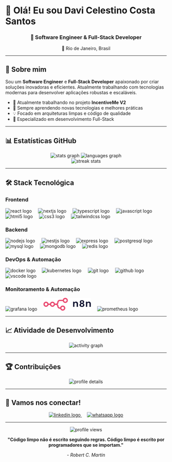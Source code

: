 # 👋 Olá! Eu sou Davi Celestino Costa Santos

<div align="center">
  <h3>🚀 Software Engineer & Full-Stack Developer</h3>
  <p>📍 Rio de Janeiro, Brasil</p>
</div>

---

## 💫 Sobre mim

Sou um **Software Engineer** e **Full-Stack Developer** apaixonado por criar soluções inovadoras e eficientes. Atualmente trabalhando com tecnologias modernas para desenvolver aplicações robustas e escaláveis.

- 🔭 Atualmente trabalhando no projeto **IncentiveMe V2**
- 🌱 Sempre aprendendo novas tecnologias e melhores práticas
- 💡 Focado em arquiteturas limpas e código de qualidade
- 🎯 Especializado em desenvolvimento Full-Stack

---

## 📊 Estatísticas GitHub

<div align="center">
  <img src="https://github-readme-stats.vercel.app/api?username=dicadavi&show_icons=true&theme=tokyonight&hide_border=true&bg_color=0d1117&include_all_commits=true&count_private=true&hide=contribs,issues" height="180" alt="stats graph" />
  <img src="https://github-readme-stats.vercel.app/api/top-langs?username=dicadavi&layout=compact&theme=tokyonight&hide_border=true&bg_color=0d1117&langs_count=6" height="180" alt="languages graph" />
</div>

<div align="center">
  <img src="https://github-readme-streak-stats.herokuapp.com/?user=dicadavi&theme=tokyonight&hide_border=true&background=0d1117&date_format=M%20j%5B%2C%20Y%5D" height="180" alt="streak stats" />
</div>

---

## 🛠️ Stack Tecnológica

### Frontend

<div align="left">
  <img src="https://cdn.jsdelivr.net/gh/devicons/devicon/icons/react/react-original.svg" height="40" alt="react logo" />
  <img width="12" />
  <img src="https://cdn.jsdelivr.net/gh/devicons/devicon/icons/nextjs/nextjs-original.svg" height="40" alt="nextjs logo" />
  <img width="12" />
  <img src="https://cdn.jsdelivr.net/gh/devicons/devicon/icons/typescript/typescript-original.svg" height="40" alt="typescript logo" />
  <img width="12" />
  <img src="https://cdn.jsdelivr.net/gh/devicons/devicon/icons/javascript/javascript-original.svg" height="40" alt="javascript logo" />
  <img width="12" />
  <img src="https://cdn.jsdelivr.net/gh/devicons/devicon/icons/html5/html5-original.svg" height="40" alt="html5 logo" />
  <img width="12" />
  <img src="https://cdn.jsdelivr.net/gh/devicons/devicon/icons/css3/css3-original.svg" height="40" alt="css3 logo" />
  <img width="12" />
  <img src="https://cdn.jsdelivr.net/gh/devicons/devicon/icons/tailwindcss/tailwindcss-original.svg" height="40" alt="tailwindcss logo" />
</div>

### Backend

<div align="left">
  <img src="https://cdn.jsdelivr.net/gh/devicons/devicon/icons/nodejs/nodejs-original.svg" height="40" alt="nodejs logo" />
  <img width="12" />
  <img src="https://cdn.jsdelivr.net/gh/devicons/devicon/icons/nestjs/nestjs-original.svg" height="40" alt="nestjs logo" />
  <img width="12" />
  <img src="https://cdn.jsdelivr.net/gh/devicons/devicon/icons/express/express-original.svg" height="40" alt="express logo" />
  <img width="12" />
  <img src="https://cdn.jsdelivr.net/gh/devicons/devicon/icons/postgresql/postgresql-original.svg" height="40" alt="postgresql logo" />
  <img width="12" />
  <img src="https://cdn.jsdelivr.net/gh/devicons/devicon/icons/mysql/mysql-original.svg" height="40" alt="mysql logo" />
  <img width="12" />
  <img src="https://cdn.jsdelivr.net/gh/devicons/devicon/icons/mongodb/mongodb-original.svg" height="40" alt="mongodb logo" />
  <img width="12" />
  <img src="https://cdn.jsdelivr.net/gh/devicons/devicon/icons/redis/redis-original.svg" height="40" alt="redis logo" />
</div>

### DevOps & Automação

<div align="left">
  <img src="https://cdn.jsdelivr.net/gh/devicons/devicon/icons/docker/docker-original.svg" height="40" alt="docker logo" />
  <img width="12" />
  <img src="https://cdn.jsdelivr.net/gh/devicons/devicon/icons/kubernetes/kubernetes-original.svg" height="40" alt="kubernetes logo" />
  <img width="12" />
  <img src="https://cdn.jsdelivr.net/gh/devicons/devicon/icons/git/git-original.svg" height="40" alt="git logo" />
  <img width="12" />
  <img src="https://cdn.jsdelivr.net/gh/devicons/devicon/icons/github/github-original.svg" height="40" alt="github logo" />
  <img width="12" />
  <img src="https://cdn.jsdelivr.net/gh/devicons/devicon/icons/vscode/vscode-original.svg" height="40" alt="vscode logo" />
</div>

### Monitoramento & Automação

<div align="left">
  <img src="https://cdn.jsdelivr.net/gh/devicons/devicon/icons/grafana/grafana-original.svg" height="40" alt="grafana logo" />
  <img width="12" />
  <img src="https://raw.githubusercontent.com/n8n-io/n8n/master/assets/n8n-logo.png" height="40" alt="n8n logo" />
  <img width="12" />
  <img src="https://cdn.jsdelivr.net/gh/devicons/devicon/icons/prometheus/prometheus-original.svg" height="40" alt="prometheus logo" />
</div>

---

## 📈 Atividade de Desenvolvimento

<div align="center">
  <img src="https://github-readme-activity-graph.vercel.app/graph?username=dicadavi&theme=tokyo-night&bg_color=0d1117&hide_border=true&line=58a6ff&point=58a6ff&area_color=58a6ff&area=true&hide_title=true" alt="activity graph" />
</div>

---

## 🏆 Contribuições

<div align="center">
  <img src="https://github-profile-summary-cards.vercel.app/api/cards/profile-details?username=dicadavi&theme=tokyonight&hide_border=true" alt="profile details" />
</div>

---

## 🤝 Vamos nos conectar!

<div align="center">
  <a href="https://www.linkedin.com/in/davi-celestino-77ab66160/" target="_blank">
    <img src="https://img.shields.io/static/v1?message=LinkedIn&logo=linkedin&label=&color=0077B5&logoColor=white&labelColor=&style=for-the-badge" height="40" alt="linkedin logo" />
  </a>
  <img width="12" />
  <a href="https://wa.me/5521988224269" target="_blank">
    <img src="https://img.shields.io/static/v1?message=WhatsApp&logo=whatsapp&label=&color=25D366&logoColor=white&labelColor=&style=for-the-badge" height="40" alt="whatsapp logo" />
  </a>
</div>

---

<div align="center">
  <img src="https://komarev.com/ghpvc/?username=dicadavi&color=58a6ff&style=for-the-badge&label=VISUALIZAÇÕES+DO+PERFIL" alt="profile views" />
</div>

<div align="center">
  
  **"Código limpo não é escrito seguindo regras. Código limpo é escrito por programadores que se importam."**
  
  *- Robert C. Martin*
  
</div>